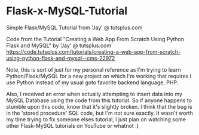 # Flask-x-MySQL-Tutorial
Simple Flask/MySQL Tutorial from 'Jay' @ tutsplus.com

Code from the Tutorial "Creating a Web App From Scratch Using Python Flask and MySQL" by 'Jay' @ tutsplus.com
https://code.tutsplus.com/tutorials/creating-a-web-app-from-scratch-using-python-flask-and-mysql--cms-22972

Note, this is sort of just for my personal reference as I'm trying to learn Python/Flask/MySQL for a new project on which I'm working that requires I use Python instead of my usual goto favorite backend language, PHP.

Also, I received an error when actually attempting to insert data into my MySQL Database using the code from this tutorial. So if anyone happens to stumble upon this code, know that it's slightly broken. I think that the bug is in the 'stored procedure' SQL code, but I'm not sure exactly. It wasn't worth my time trying to fix someone elses tutorial, I just plan on watching some other Flask-MySQL tutorials on YouTube or whatnot :)
